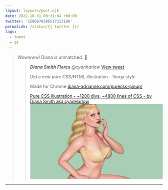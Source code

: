 ```yaml
---
layout: layouts/post.njk
date: 2022-10-31 00:31:04 +00:00
twitter: '1586878386517213186'
permalink: /status/{{ twitter }}/
tags: 
  - tweet
  - qt
---
```


> Wowwww! Diana is unmatched. 👏
> 
> > <cite>**Diana Smith Flores** @cyanharlow</cite> [View tweet](https://twitter.com/cyanharlow/status/1586865460946968576)
> > 
> > Did a new pure CSS/HTML illustration - Varga style
> > 
> > Made for Chrome [diana-adrianne.com/purecss-pinup/](https://diana-adrianne.com/purecss-pinup/)
> > 
> > [<span>Pure CSS Illustration - ~1200 divs, ~4800 lines of CSS - by Diana Smith aka cyanHarlow</span> ![realistic illustration of a pinup girl](/img/_qt/1586878386517213186.jpg)](https://diana-adrianne.com/purecss-pinup/)

---
